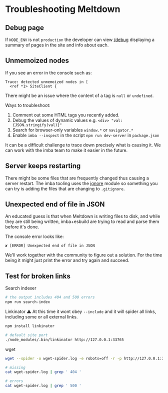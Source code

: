 
# Troubleshooting Meltdown

## Debug page

If `NODE_ENV` is not `production` the developer can view [/debug](/debug) displaying a summary of pages in the site and info about each.

## Unmemoized nodes

If you see an error in the console such as:

```
Trace: detected unmemoized nodes in [
  <ref *1> SiteClient {
```

There might be an issue where the content of a tag is `null` or `undefined`.

Ways to troubleshoot:

1. Comment out some HTML tags you recently added.
2. Debug the values of dynamic values e.g. `<div> "val: {JSON.stringify(val)}"`
3. Search for browser-only variables `window.*` or `navigator.*`
4. Enable `imba --inspect` in the script `npm run dev-server` in `package.json`

It can be a difficult challenge to trace down precisely what is causing it. We can work with the imba team to make it easier in the future.

## Server keeps restarting

There might be some files that are frequently changed thus causing a server restart. The imba tooling uses the [ignore](https://github.com/kaelzhang/node-ignore#readme) module so something you can try is adding the files that are changing to `.gitignore`.

## Unexpected end of file in JSON

An educated guess is that when Meltdown is writing files to disk, and while they are still being written, imba+esbuild are trying to read and parse them before it's done.

The console error looks like:

`✘ [ERROR] Unexpected end of file in JSON`

We'll work together with the community to figure out a solution. For the time being it might just print the error and try again and succeed.

## Test for broken links

Search indexer

```sh
# the output includes 404 and 500 errors
npm run search-index
```

Linkinator ⚠️ At this time it wont obey `--include` and it will spider all links, including some or all external links.

```sh
npm install linkinator

# default site port
./node_modules/.bin/linkinator http://127.0.0.1:33765
```

wget

```sh
wget --spider -o wget-spider.log -e robots=off -r -p http://127.0.0.1:33765

# missing
cat wget-spider.log | grep ' 404 '

# errors
cat wget-spider.log | grep ' 500 '
```
